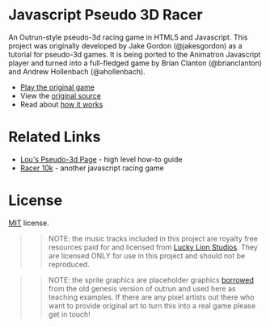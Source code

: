 Javascript Pseudo 3D Racer
==========================

An Outrun-style pseudo-3d racing game in HTML5 and Javascript. This project was originally 
developed by Jake Gordon (@jakesgordon) as a tutorial for pseudo-3d games. It is being ported
to the Animatron Javascript player and turned into a full-fledged game by Brian Clanton 
(@brianclanton) and Andrew Hollenbach (@ahollenbach).

 * [Play the original game](http://codeincomplete.com/projects/racer/v4.final.html)
 * View the [original source](https://github.com/jakesgordon/javascript-racer)
 * Read about [how it works](http://codeincomplete.com/posts/2012/6/22/javascript_racer/)


Related Links
=============

 * [Lou's Pseudo-3d Page](http://www.gorenfeld.net/lou/pseudo/) - high level how-to guide
 * [Racer 10k](http://10k.aneventapart.com/1/Entry/198) - another javascript racing game

License
=======

[MIT](http://en.wikipedia.org/wiki/MIT_License) license.

>> NOTE: the music tracks included in this project are royalty free resources paid for and licensed
from [Lucky Lion Studios](http://luckylionstudios.com/). They are licensed ONLY for use in this
project and should not be reproduced.

>> NOTE: the sprite graphics are placeholder graphics [borrowed](http://pixel.garoux.net/game/44) from the old
genesis version of outrun and used here as teaching examples. If there are any pixel artists out there who want to 
provide original art to turn this into a real game please get in touch!

